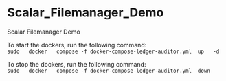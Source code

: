 # Scalar_Filemanager_Demo
Scalar Filemanager Demo

To start the dockers, run the following command:      
`sudo   docker   compose -f docker-compose-ledger-auditor.yml  up   -d`

To stop the dockers, run the following command:     
`sudo   docker   compose -f docker-compose-ledger-auditor.yml  down`

